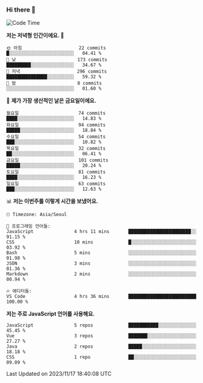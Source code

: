 ### Hi there 👋

<!--
**hi-aa/hi-aa** is a ✨ _special_ ✨ repository because its `README.md` (this file) appears on your GitHub profile.

Here are some ideas to get you started:

- 🔭 I’m currently working on ...
- 🌱 I’m currently learning ...
- 👯 I’m looking to collaborate on ...
- 🤔 I’m looking for help with ...
- 💬 Ask me about ...
- 📫 How to reach me: ...
- 😄 Pronouns: ...
- ⚡ Fun fact: ...
-->

<!--START_SECTION:waka-->
![Code Time](http://img.shields.io/badge/Code%20Time-33%20hrs%203%20mins-blue)

**저는 저녁형 인간이에요. 🦉** 

```text
🌞 아침                     22 commits          █░░░░░░░░░░░░░░░░░░░░░░░░   04.41 % 
🌆 낮　                     173 commits         █████████░░░░░░░░░░░░░░░░   34.67 % 
🌃 저녁                     296 commits         ███████████████░░░░░░░░░░   59.32 % 
🌙 밤　                     8 commits           ░░░░░░░░░░░░░░░░░░░░░░░░░   01.60 % 
```
📅 **제가 가장 생산적인 날은 금요일이에요.** 

```text
월요일                      74 commits          ████░░░░░░░░░░░░░░░░░░░░░   14.83 % 
화요일                      94 commits          █████░░░░░░░░░░░░░░░░░░░░   18.84 % 
수요일                      54 commits          ███░░░░░░░░░░░░░░░░░░░░░░   10.82 % 
목요일                      32 commits          ██░░░░░░░░░░░░░░░░░░░░░░░   06.41 % 
금요일                      101 commits         █████░░░░░░░░░░░░░░░░░░░░   20.24 % 
토요일                      81 commits          ████░░░░░░░░░░░░░░░░░░░░░   16.23 % 
일요일                      63 commits          ███░░░░░░░░░░░░░░░░░░░░░░   12.63 % 
```


📊 **저는 이번주를 이렇게 시간을 보냈어요.** 

```text
🕑︎ Timezone: Asia/Seoul

💬 프로그래밍 언어들: 
JavaScript               4 hrs 11 mins       ███████████████████████░░   91.15 % 
CSS                      10 mins             █░░░░░░░░░░░░░░░░░░░░░░░░   03.92 % 
Bash                     5 mins              ░░░░░░░░░░░░░░░░░░░░░░░░░   01.98 % 
JSON                     3 mins              ░░░░░░░░░░░░░░░░░░░░░░░░░   01.36 % 
Markdown                 2 mins              ░░░░░░░░░░░░░░░░░░░░░░░░░   00.94 % 

🔥 에디터들: 
VS Code                  4 hrs 36 mins       █████████████████████████   100.00 % 
```

**저는 주로 JavaScript 언어를 사용해요.** 

```text
JavaScript               5 repos             ███████████░░░░░░░░░░░░░░   45.45 % 
Vue                      3 repos             ███████░░░░░░░░░░░░░░░░░░   27.27 % 
Java                     2 repos             █████░░░░░░░░░░░░░░░░░░░░   18.18 % 
CSS                      1 repo              ██░░░░░░░░░░░░░░░░░░░░░░░   09.09 % 
```




 Last Updated on 2023/11/17 18:40:08 UTC
<!--END_SECTION:waka-->

